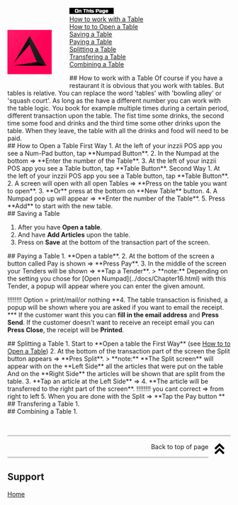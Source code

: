 <div id= "Top"></div>
<p><img src="../Assets/Pictures/play_store_512.png" alt="inzzii logo" width="100" style="float: left; margin-right: 40px; margin-top: 50px; margin-bottom: 20px"/>
<img src="../Assets/Pictures/OnTP.png" alt="index" width="100" style="float: left"/> <br>
<a href="#Work Table">How to work with a Table</a><br>
<a href="#Open Table">How to to Open a Table</a><br>
<a href="#Save Table">Saving a Table</a><br>
<a href="#Pay Table">Paying a Table</a><br>
<a href="#Split Table">Splitting a Table</a><br>
<a href="#Transfer Table">Transfering a Table</a><br>
<a href="#Combine Table">Combining a Table</a><br>
</p>

<div id= "Work Table"></div>
## How to work with a Table
Of course if you have a restaurant it is obvious that you work with tables. But tables is relative. You can replace the word 'tables' with 'bowling alley' or 'squash court'. As long as the have a different number you can work with the table logic. You book for example multiple times during a certain period, different transaction upon the table. The fist time some drinks, the second time some food and drinks and the third time some other drinks upon the table.
When they leave, the table with all the drinks and food will need to be paid.

<div id= "Open Table"></div>
## How to Open a Table
First Way
1. At the left of your inzzii POS app you see a Num-Pad button, tap **Numpad Button**.
2. In the Numpad at the bottom => **Enter the number of the Table**.
3. At the left of your inzzii POS app you see a Table button, tap **Table Button**.
Second Way
1. At the left of your inzzii POS app you see a Table button, tap **Table Button**.
2. A screen will open with all open Tables => **Press on the table you want to open**.
3. **Or** press at the bottom on **New Table** button.
4. A Numpad pop up will appear => **Enter the number of the Table**.
5. Press **Add** to start with the new table.

<div id= "Save Table"></div>
## Saving a Table

1. After you have **Open a table**.
2. And have **Add Articles** upon the table.
3. Press on **Save** at the bottom of the transaction part of the screen.

<div id= "Pay Table"></div>
## Paying a Table
1. **Open a table**.
2. At the bottom of the screen a button called Pay is shown => **Press Pay**.
3. In the middle of the screen your Tenders will be shown => **Tap a Tender**.
> **note:** Depending on the setting you chose for [Open Numpad](../docs/Chapter16.html) with this Tender, a popup will appear where you can enter the given amount.

!!!!!!!! Option = print/mail/or nothing
**4. The table transaction is finished, a popup will be shown where you are asked if you want to email the receipt. ***
If the customer want this you can **fill in the email address** and **Press Send**. 
If the customer doesn't want to receive an receipt email you can **Press Close**, the receipt will be **Printed**.


<div id= "Split Table"></div>
## Splitting a Table
1. Start to **Open a table the First Way** (see <a href="#Open Table">How to to Open a Table</a>)
2. At the bottom of the transaction part of the screen the Split button appears => **Pres Split**.
> **note:**  **The Split screen** will appear with on the **Left Side** all the articles that were put on the table And on the **Right Side** the articles will be shown that are split from the table.
3. **Tap an article at the Left Side** =>
4. **The article will be transferred to the right part of the screen**.
!!!!!!!! you cant correct => from right to left
5. When you are done with the Split => **Tap the Pay button **


<div id= "Transfer Table"></div>
## Transfering a Table
1.

<div id= "Combine Table"></div>
## Combining a Table
1.


<p><br></p>
<hr style="border-top: 3px solid #ccc; background: transparent;" >
<a href="#Top"><img src="../Assets/Pictures/Top.png" alt="Top" width="50" align="right" style="margin-bottom: 10px"/></a>
<p style="text-align: right;"> Back to top of page </p>
<hr style="border-top: 3px solid #ccc; background: transparent;" >

## Support
[Home](../index.md)